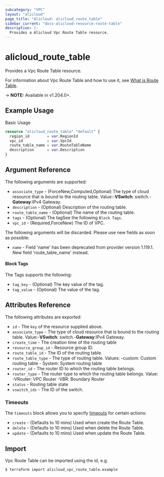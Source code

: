 ```yaml
---
subcategory: "VPC"
layout: "alicloud"
page_title: "Alicloud: alicloud_route_table"
sidebar_current: "docs-alicloud-resource-route-table"
description: |-
  Provides a Alicloud Vpc Route Table resource.
---
```


# alicloud_route_table

Provides a Vpc Route Table resource.

For information about Vpc Route Table and how to use it, see [What is Route Table](https://www.alibabacloud.com/help/en/).

-> **NOTE:** Available in v1.204.0+.

## Example Usage

Basic Usage

```terraform
resource "alicloud_route_table" "default" {
  region_id        = var.RegionId
  vpc_id           = var.VpcId
  route_table_name = var.RouteTableName
  description      = var.Description
}
```

## Argument Reference

The following arguments are supported:
* `associate_type` - (ForceNew,Computed,Optional) The type of cloud resource that is bound to the routing table. Value:-**VSwitch**: switch.-**Gateway**:IPv4 Gateway.
* `description` - (Optional) Description of the routing table.
* `route_table_name` - (Optional) The name of the routing table.
* `tags` - (Optional) The tagSee the following `Block Tags`.
* `vpc_id` - (Required,ForceNew) The ID of VPC.

The following arguments will be discarded. Please use new fields as soon as possible:
* `name` - Field 'name' has been deprecated from provider version 1.119.1. New field 'route_table_name' instead.

#### Block Tags

The Tags supports the following:
* `tag_key` - (Optional) The key value of the tag.
* `tag_value` - (Optional) The value of the tag.



## Attributes Reference

The following attributes are exported:
* `id` - The `key` of the resource supplied above.
* `associate_type` - The type of cloud resource that is bound to the routing table. Value:-**VSwitch**: switch.-**Gateway**:IPv4 Gateway.
* `create_time` - The creation time of the routing table
* `resource_group_id` - Resource group ID.
* `route_table_id` - The ID of the routing table.
* `route_table_type` - The type of routing table. Values: -custom: Custom routing table - System: System routing table
* `router_id` - The router ID to which the routing table belongs.
* `router_type` - The router type to which the routing table belongs. Value: -VRouter: VPC Router -VBR: Boundary Router
* `status` - Routing table state
* `vswitch_ids` - The ID of the switch.

### Timeouts

The `timeouts` block allows you to specify [timeouts](https://www.terraform.io/docs/configuration-0-11/resources.html#timeouts) for certain actions:
* `create` - (Defaults to 10 mins) Used when create the Route Table.
* `delete` - (Defaults to 10 mins) Used when delete the Route Table.
* `update` - (Defaults to 10 mins) Used when update the Route Table.

## Import

Vpc Route Table can be imported using the id, e.g.

```shell
$ terraform import alicloud_vpc_route_table.example 
```